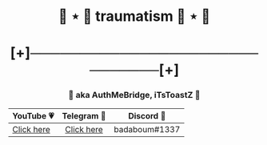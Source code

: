 <h1 align="center">🍞 ⋆ 🎀 traumatism 🎀 ⋆ 🍞</h1>
<h1 align="center">[+]──────────────────────────────[+]</h1>
<h3 align="center">👹 aka AuthMeBridge, iTsToastZ 👹</h3>
<p align="center">
	<table align="center">
	    <thead>
	        <tr>
	            <th align="center">YouTube 💗</th>
	            <th align="center">Telegram 💙</th>
	            <th align="center">Discord 💜</th>
	        </tr>
	    </thead>
	    <tbody>
	        <tr>
	            <td align="left"><a href="https://youtube.com/itstoastz" target="_blank">Click here</a></td>
	            <td align="center"><a href="https://telegram.me/wejdene" target="_blank">Click here</a></td></td>
	            <td align="right">badaboum#1337</td>
	        </tr>
	    </tbody>
	</table align="center">
</p>


